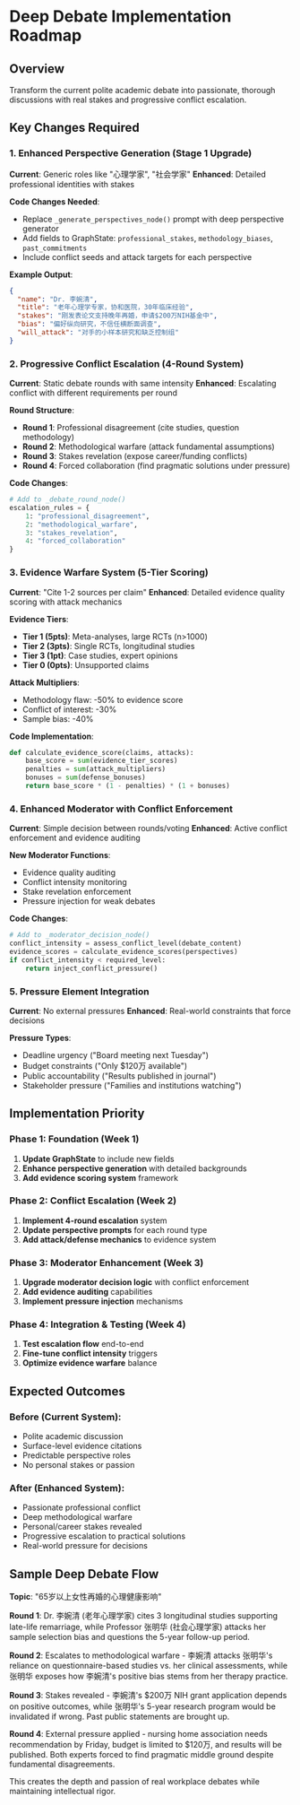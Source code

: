 # Deep Debate Implementation Roadmap

## Overview
Transform the current polite academic debate into passionate, thorough discussions with real stakes and progressive conflict escalation.

## Key Changes Required

### 1. **Enhanced Perspective Generation** (Stage 1 Upgrade)
**Current**: Generic roles like "心理学家", "社会学家"
**Enhanced**: Detailed professional identities with stakes

**Code Changes Needed**:
- Replace `_generate_perspectives_node()` prompt with deep perspective generator
- Add fields to GraphState: `professional_stakes`, `methodology_biases`, `past_commitments`
- Include conflict seeds and attack targets for each perspective

**Example Output**:
```json
{
  "name": "Dr. 李婉清",
  "title": "老年心理学专家，协和医院，30年临床经验",
  "stakes": "刚发表论文支持晚年再婚，申请$200万NIH基金中",
  "bias": "偏好纵向研究，不信任横断面调查",
  "will_attack": "对手的小样本研究和缺乏控制组"
}
```

### 2. **Progressive Conflict Escalation** (4-Round System)
**Current**: Static debate rounds with same intensity
**Enhanced**: Escalating conflict with different requirements per round

**Round Structure**:
- **Round 1**: Professional disagreement (cite studies, question methodology)
- **Round 2**: Methodological warfare (attack fundamental assumptions)
- **Round 3**: Stakes revelation (expose career/funding conflicts)
- **Round 4**: Forced collaboration (find pragmatic solutions under pressure)

**Code Changes**:
```python
# Add to _debate_round_node()
escalation_rules = {
    1: "professional_disagreement",
    2: "methodological_warfare", 
    3: "stakes_revelation",
    4: "forced_collaboration"
}
```

### 3. **Evidence Warfare System** (5-Tier Scoring)
**Current**: "Cite 1-2 sources per claim"
**Enhanced**: Detailed evidence quality scoring with attack mechanics

**Evidence Tiers**:
- **Tier 1 (5pts)**: Meta-analyses, large RCTs (n>1000)
- **Tier 2 (3pts)**: Single RCTs, longitudinal studies
- **Tier 3 (1pt)**: Case studies, expert opinions
- **Tier 0 (0pts)**: Unsupported claims

**Attack Multipliers**:
- Methodology flaw: -50% to evidence score
- Conflict of interest: -30%
- Sample bias: -40%

**Code Implementation**:
```python
def calculate_evidence_score(claims, attacks):
    base_score = sum(evidence_tier_scores)
    penalties = sum(attack_multipliers)
    bonuses = sum(defense_bonuses)
    return base_score * (1 - penalties) * (1 + bonuses)
```

### 4. **Enhanced Moderator with Conflict Enforcement**
**Current**: Simple decision between rounds/voting
**Enhanced**: Active conflict enforcement and evidence auditing

**New Moderator Functions**:
- Evidence quality auditing
- Conflict intensity monitoring
- Stake revelation enforcement
- Pressure injection for weak debates

**Code Changes**:
```python
# Add to _moderator_decision_node()
conflict_intensity = assess_conflict_level(debate_content)
evidence_scores = calculate_evidence_scores(perspectives)
if conflict_intensity < required_level:
    return inject_conflict_pressure()
```

### 5. **Pressure Element Integration**
**Current**: No external pressures
**Enhanced**: Real-world constraints that force decisions

**Pressure Types**:
- Deadline urgency ("Board meeting next Tuesday")
- Budget constraints ("Only $120万 available")
- Public accountability ("Results published in journal")
- Stakeholder pressure ("Families and institutions watching")

## Implementation Priority

### Phase 1: Foundation (Week 1)
1. **Update GraphState** to include new fields
2. **Enhance perspective generation** with detailed backgrounds
3. **Add evidence scoring system** framework

### Phase 2: Conflict Escalation (Week 2)
1. **Implement 4-round escalation** system
2. **Update perspective prompts** for each round type
3. **Add attack/defense mechanics** to evidence system

### Phase 3: Moderator Enhancement (Week 3)
1. **Upgrade moderator decision logic** with conflict enforcement
2. **Add evidence auditing** capabilities
3. **Implement pressure injection** mechanisms

### Phase 4: Integration & Testing (Week 4)
1. **Test escalation flow** end-to-end
2. **Fine-tune conflict intensity** triggers
3. **Optimize evidence warfare** balance

## Expected Outcomes

### Before (Current System):
- Polite academic discussion
- Surface-level evidence citations
- Predictable perspective roles
- No personal stakes or passion

### After (Enhanced System):
- Passionate professional conflict
- Deep methodological warfare
- Personal/career stakes revealed
- Progressive escalation to practical solutions
- Real-world pressure for decisions

## Sample Deep Debate Flow

**Topic**: "65岁以上女性再婚的心理健康影响"

**Round 1**: Dr. 李婉清 (老年心理学家) cites 3 longitudinal studies supporting late-life remarriage, while Professor 张明华 (社会心理学家) attacks her sample selection bias and questions the 5-year follow-up period.

**Round 2**: Escalates to methodological warfare - 李婉清 attacks 张明华's reliance on questionnaire-based studies vs. her clinical assessments, while 张明华 exposes how 李婉清's positive bias stems from her therapy practice.

**Round 3**: Stakes revealed - 李婉清's $200万 NIH grant application depends on positive outcomes, while 张明华's 5-year research program would be invalidated if wrong. Past public statements are brought up.

**Round 4**: External pressure applied - nursing home association needs recommendation by Friday, budget is limited to $120万, and results will be published. Both experts forced to find pragmatic middle ground despite fundamental disagreements.

This creates the depth and passion of real workplace debates while maintaining intellectual rigor.